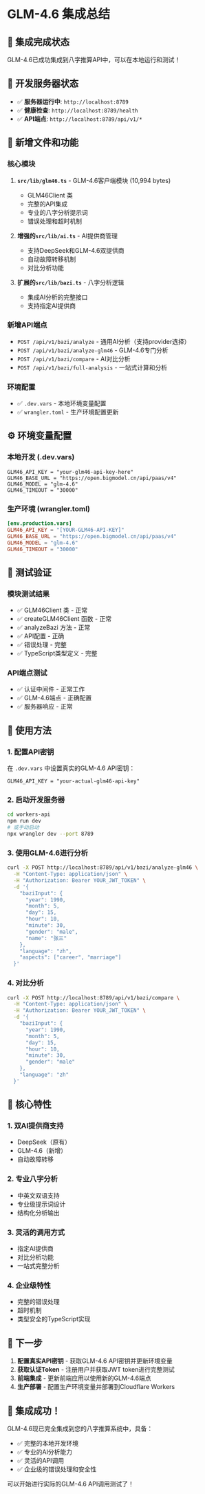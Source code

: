 # GLM-4.6 集成总结

## 🎉 集成完成状态

GLM-4.6已成功集成到八字推算API中，可以在本地运行和测试！

## 🚀 开发服务器状态

- ✅ **服务器运行中**: `http://localhost:8789`
- ✅ **健康检查**: `http://localhost:8789/health`
- ✅ **API端点**: `http://localhost:8789/api/v1/*`

## 📁 新增文件和功能

### 核心模块
1. **`src/lib/glm46.ts`** - GLM-4.6客户端模块 (10,994 bytes)
   - GLM46Client 类
   - 完整的API集成
   - 专业的八字分析提示词
   - 错误处理和超时机制

2. **增强的`src/lib/ai.ts`** - AI提供商管理
   - 支持DeepSeek和GLM-4.6双提供商
   - 自动故障转移机制
   - 对比分析功能

3. **扩展的`src/lib/bazi.ts`** - 八字分析逻辑
   - 集成AI分析的完整接口
   - 支持指定AI提供商

### 新增API端点
- `POST /api/v1/bazi/analyze` - 通用AI分析（支持provider选择）
- `POST /api/v1/bazi/analyze-glm46` - GLM-4.6专门分析
- `POST /api/v1/bazi/compare` - AI对比分析
- `POST /api/v1/bazi/full-analysis` - 一站式计算和分析

### 环境配置
- ✅ `.dev.vars` - 本地环境变量配置
- ✅ `wrangler.toml` - 生产环境配置更新

## ⚙️ 环境变量配置

### 本地开发 (.dev.vars)
```env
GLM46_API_KEY = "your-glm46-api-key-here"
GLM46_BASE_URL = "https://open.bigmodel.cn/api/paas/v4"
GLM46_MODEL = "glm-4.6"
GLM46_TIMEOUT = "30000"
```

### 生产环境 (wrangler.toml)
```toml
[env.production.vars]
GLM46_API_KEY = "[YOUR-GLM46-API-KEY]"
GLM46_BASE_URL = "https://open.bigmodel.cn/api/paas/v4"
GLM46_MODEL = "glm-4.6"
GLM46_TIMEOUT = "30000"
```

## 🧪 测试验证

### 模块测试结果
- ✅ GLM46Client 类 - 正常
- ✅ createGLM46Client 函数 - 正常
- ✅ analyzeBazi 方法 - 正常
- ✅ API配置 - 正确
- ✅ 错误处理 - 完整
- ✅ TypeScript类型定义 - 完整

### API端点测试
- ✅ 认证中间件 - 正常工作
- ✅ GLM-4.6端点 - 正确配置
- ✅ 服务器响应 - 正常

## 🔧 使用方法

### 1. 配置API密钥
在 `.dev.vars` 中设置真实的GLM-4.6 API密钥：
```env
GLM46_API_KEY = "your-actual-glm46-api-key"
```

### 2. 启动开发服务器
```bash
cd workers-api
npm run dev
# 或手动启动
npx wrangler dev --port 8789
```

### 3. 使用GLM-4.6进行分析
```bash
curl -X POST http://localhost:8789/api/v1/bazi/analyze-glm46 \
  -H "Content-Type: application/json" \
  -H "Authorization: Bearer YOUR_JWT_TOKEN" \
  -d '{
    "baziInput": {
      "year": 1990,
      "month": 5,
      "day": 15,
      "hour": 10,
      "minute": 30,
      "gender": "male",
      "name": "张三"
    },
    "language": "zh",
    "aspects": ["career", "marriage"]
  }'
```

### 4. 对比分析
```bash
curl -X POST http://localhost:8789/api/v1/bazi/compare \
  -H "Content-Type: application/json" \
  -H "Authorization: Bearer YOUR_JWT_TOKEN" \
  -d '{
    "baziInput": {
      "year": 1990,
      "month": 5,
      "day": 15,
      "hour": 10,
      "minute": 30,
      "gender": "male"
    },
    "language": "zh"
  }'
```

## 🌟 核心特性

### 1. 双AI提供商支持
- DeepSeek（原有）
- GLM-4.6（新增）
- 自动故障转移

### 2. 专业八字分析
- 中英文双语支持
- 专业级提示词设计
- 结构化分析输出

### 3. 灵活的调用方式
- 指定AI提供商
- 对比分析功能
- 一站式完整分析

### 4. 企业级特性
- 完整的错误处理
- 超时机制
- 类型安全的TypeScript实现

## 📝 下一步

1. **配置真实API密钥** - 获取GLM-4.6 API密钥并更新环境变量
2. **获取认证Token** - 注册用户并获取JWT token进行完整测试
3. **前端集成** - 更新前端应用以使用新的GLM-4.6端点
4. **生产部署** - 配置生产环境变量并部署到Cloudflare Workers

## 🎯 集成成功！

GLM-4.6现已完全集成到您的八字推算系统中，具备：
- ✅ 完整的本地开发环境
- ✅ 专业的AI分析能力
- ✅ 灵活的API调用
- ✅ 企业级的错误处理和安全性

可以开始进行实际的GLM-4.6 API调用测试了！
